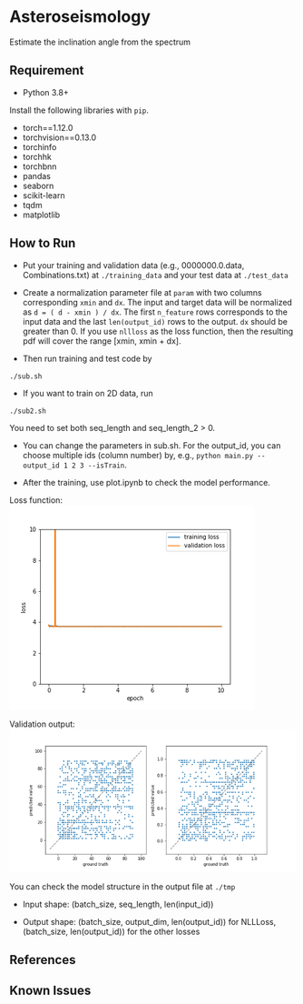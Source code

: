 # Asteroseismology

Estimate the inclination angle from the spectrum

## Requirement

- Python 3.8+

Install the following libraries with `pip`.
- torch==1.12.0
- torchvision==0.13.0
- torchinfo
- torchhk
- torchbnn
- pandas
- seaborn
- scikit-learn
- tqdm
- matplotlib

## How to Run

- Put your training and validation data (e.g., 0000000.0.data, Combinations.txt) at `./training_data` and your test data at `./test_data`

- Create a normalization parameter file at `param` with two columns corresponding `xmin` and `dx`. 
The input and target data will be normalized as `d = ( d - xmin ) / dx`. 
The first `n_feature` rows corresponds to the input data and the last `len(output_id)` rows to the output. `dx` should be greater than 0.
If you use `nllloss` as the loss function, then the resulting pdf will cover the range \[xmin, xmin + dx\].

- Then run training and test code by 
```
./sub.sh
```

- If you want to train on 2D data, run
```
./sub2.sh
```
You need to set both seq_length and seq_length_2 > 0.

- You can change the parameters in sub.sh. For the output_id, you can choose multiple ids (column number) by, e.g., `python main.py --output_id 1 2 3 --isTrain`.



- After the training, use plot.ipynb to check the model performance. 

Loss function:  
![loss](figures/loss.png) 

Validation output:  
![test](figures/val.png) 


You can check the model structure in the output file at `./tmp`


- Input shape: (batch_size, seq_length, len(input_id))

- Output shape: (batch_size, output_dim, len(output_id)) for NLLLoss, (batch_size, len(output_id)) for the other losses


## References


## Known Issues


